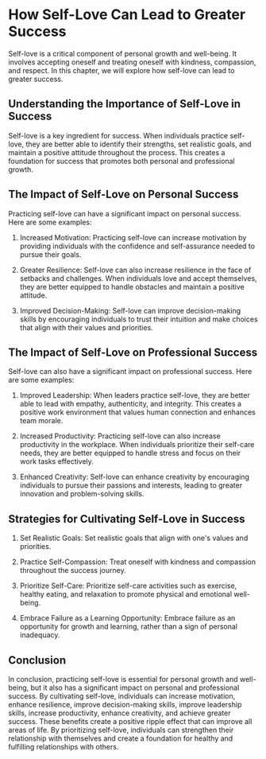 # How Self-Love Can Lead to Greater Success

Self-love is a critical component of personal growth and well-being. It involves accepting oneself and treating oneself with kindness, compassion, and respect. In this chapter, we will explore how self-love can lead to greater success.

Understanding the Importance of Self-Love in Success
----------------------------------------------------

Self-love is a key ingredient for success. When individuals practice self-love, they are better able to identify their strengths, set realistic goals, and maintain a positive attitude throughout the process. This creates a foundation for success that promotes both personal and professional growth.

The Impact of Self-Love on Personal Success
-------------------------------------------

Practicing self-love can have a significant impact on personal success. Here are some examples:

1. Increased Motivation: Practicing self-love can increase motivation by providing individuals with the confidence and self-assurance needed to pursue their goals.

2. Greater Resilience: Self-love can also increase resilience in the face of setbacks and challenges. When individuals love and accept themselves, they are better equipped to handle obstacles and maintain a positive attitude.

3. Improved Decision-Making: Self-love can improve decision-making skills by encouraging individuals to trust their intuition and make choices that align with their values and priorities.

The Impact of Self-Love on Professional Success
-----------------------------------------------

Self-love can also have a significant impact on professional success. Here are some examples:

1. Improved Leadership: When leaders practice self-love, they are better able to lead with empathy, authenticity, and integrity. This creates a positive work environment that values human connection and enhances team morale.

2. Increased Productivity: Practicing self-love can also increase productivity in the workplace. When individuals prioritize their self-care needs, they are better equipped to handle stress and focus on their work tasks effectively.

3. Enhanced Creativity: Self-love can enhance creativity by encouraging individuals to pursue their passions and interests, leading to greater innovation and problem-solving skills.

Strategies for Cultivating Self-Love in Success
-----------------------------------------------

1. Set Realistic Goals: Set realistic goals that align with one's values and priorities.

2. Practice Self-Compassion: Treat oneself with kindness and compassion throughout the success journey.

3. Prioritize Self-Care: Prioritize self-care activities such as exercise, healthy eating, and relaxation to promote physical and emotional well-being.

4. Embrace Failure as a Learning Opportunity: Embrace failure as an opportunity for growth and learning, rather than a sign of personal inadequacy.

Conclusion
----------

In conclusion, practicing self-love is essential for personal growth and well-being, but it also has a significant impact on personal and professional success. By cultivating self-love, individuals can increase motivation, enhance resilience, improve decision-making skills, improve leadership skills, increase productivity, enhance creativity, and achieve greater success. These benefits create a positive ripple effect that can improve all areas of life. By prioritizing self-love, individuals can strengthen their relationship with themselves and create a foundation for healthy and fulfilling relationships with others.
